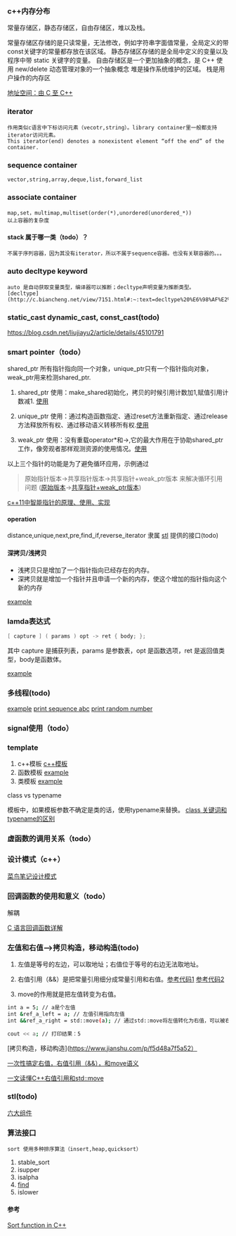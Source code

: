 ### c++内存分布

常量存储区，静态存储区，自由存储区，堆以及栈。

常量存储区存储的是只读常量，无法修改，例如字符串字面值常量，全局定义的带const关键字的常量都存放在该区域。 
静态存储区存储的是全局中定义的变量以及程序中带 static 关键字的变量。
自由存储区是一个更加抽象的概念，是 C++ 使用 new/delete 动态管理对象的一个抽象概念
堆是操作系统维护的区域。
栈是用户操作的内存区


[地址空间：由 C 至 C++](https://supwills.com/post/address-space/)


### iterator
    作用类似c语言中下标访问元素（vecotr,string）。library container里一般都支持iterator访问元素。
    This iterator(end) denotes a nonexistent element “off the end” of the container.

### sequence container
    vector,string,array,deque,list,forward_list

### associate container  
    map,set，multimap,multiset(order(*),unordered(unordered_*))
    以上容器的复杂度

####  stack 属于哪一类（todo）？
    不属于序列容器，因为其没有iterator，所以不属于sequence容器。也没有关联容器的。。。
### auto decltype keyword
    auto 是自动获取变量类型，编译器可以推断；decltype声明变量为推断类型。
    [decltype](http://c.biancheng.net/view/7151.html#:~:text=decltype%20%E6%98%AF%E2%80%9Cdeclare%20type%E2%80%9D%E7%9A%84%E7%BC%A9%E5%86%99%EF%BC%8C%E8%AF%91%E4%B8%BA%E2%80%9C%E5%A3%B0%E6%98%8E%E7%B1%BB%E5%9E%8B%E2%80%9D%E3%80%82.%20%E6%97%A2%E7%84%B6%E5%B7%B2%E7%BB%8F%E6%9C%89%E4%BA%86%20auto%20%E5%85%B3%E9%94%AE%E5%AD%97%EF%BC%8C%E4%B8%BA%E4%BB%80%E4%B9%88%E8%BF%98%E9%9C%80%E8%A6%81%20decltype%20%E5%85%B3%E9%94%AE%E5%AD%97%E5%91%A2%EF%BC%9F.,%28exp%29%20varname%20%3D%20value%3B%20%E5%85%B6%E4%B8%AD%EF%BC%8Cvarname%20%E8%A1%A8%E7%A4%BA%E5%8F%98%E9%87%8F%E5%90%8D%EF%BC%8Cvalue%20%E8%A1%A8%E7%A4%BA%E8%B5%8B%E7%BB%99%E5%8F%98%E9%87%8F%E7%9A%84%E5%80%BC%EF%BC%8Cexp%20%E8%A1%A8%E7%A4%BA%E4%B8%80%E4%B8%AA%E8%A1%A8%E8%BE%BE%E5%BC%8F%E3%80%82)

### static_cast dynamic_cast, const_cast(todo)
https://blog.csdn.net/liujiayu2/article/details/45101791 

### smart pointer（todo）

shared_ptr 所有指针指向同一个对象，unique_ptr只有一个指针指向对象，weak_ptr用来检测shared_ptr.

1. shared_ptr 使用：make_shared初始化，拷贝的时候引用计数加1,赋值引用计数减1. [使用](../c++/shared_ptr_usage.cpp)

2. unique_ptr 使用：通过构造函数指定、通过reset方法重新指定、通过release方法释放所有权、通过移动语义转移所有权.[使用](../c++/unique_ptr_usage.cpp)

3.  weak_ptr 使用：没有重载operator*和->,它的最大作用在于协助shared_ptr工作，像旁观者那样观测资源的使用情况。[使用](../c++/weak_ptr_usage.cpp)

以上三个指针的功能是为了避免循环应用，示例通过
>    原始指针版本->共享指针版本->共享指针+weak_ptr版本  来解决循环引用问题
>   ([原始版本](../c%2B%2B/circular_reference.cpp)->[共享指针+weak_ptr版本](../c%2B%2B/circular_reference_2.cpp))

[c++11中智能指针的原理、使用、实现](https://www.cnblogs.com/wxquare/p/4759020.html)
#### operation
 distance,unique,next,pre,find_if,reverse_iterator 隶属 [stl](https://www.cnblogs.com/blog-yejy/p/9551346.html) 提供的接口(todo)

#### 深拷贝/浅拷贝
* 浅拷贝只是增加了一个指针指向已经存在的内存。
* 深拷贝就是增加一个指针并且申请一个新的内存，使这个增加的指针指向这个新的内存
  
[example](https://blog.csdn.net/wzz953200463/article/details/103587545)

### lamda表达式
```c++
[ capture ] ( params ) opt -> ret { body; };
```
其中 capture 是捕获列表，params 是参数表，opt 是函数选项，ret 是返回值类型，body是函数体。

[example](../c++/lamda.cpp)

### 多线程(todo)

[example](https://blog.csdn.net/weixin_43971373/article/details/119678930)
[print sequence abc](../c++/print_abc_sequence.cpp)
[print random number](../c++/nvidia_programming.cpp)
### signal使用（todo）

### template

1.  c++模板
[c++模板](https://www.runoob.com/cplusplus/cpp-templates.html)
2.  函数模板
[example](http://c.biancheng.net/view/320.html)
3.  类模板
[example](http://c.biancheng.net/view/2317.html)

class vs typename

模板中，如果模板参数不确定是类的话，使用typename来替换。
[class 关键词和 typename的区别](https://liam.page/2018/03/16/keywords-typename-and-class-in-Cxx/)

### 虚函数的调用关系（todo）

### 设计模式（c++）

[菜鸟笔记设计模式](https://www.coonote.com/cpp-design-pattern/cpp-decoration-mode.html)

### 回调函数的使用和意义（todo）

解耦

[C 语言回调函数详解](https://www.runoob.com/w3cnote/c-callback-function.html)


### 左值和右值-->拷贝构造，移动构造(todo)

1. 左值是等号的左边，可以取地址；右值位于等号的右边无法取地址。

2. 右值引用（&&）是把常量引用细分成常量引用和右值。[参考代码1](../c%2B%2B/l_r_value.cpp) [参考代码2](../c%2B%2B/and_function.cpp)

3. move的作用就是把左值转变为右值。

```bash
int a = 5; // a是个左值
int &ref_a_left = a; // 左值引用指向左值
int &&ref_a_right = std::move(a); // 通过std::move将左值转化为右值，可以被右值引用指向
 
cout << a; // 打印结果：5
```

[拷贝构造，移动构造](https://www.jianshu.com/p/f5d48a7f5a52）

[一次性搞定右值，右值引用（&&），和move语义](https://juejin.cn/post/6844903497075294216)

[一文读懂C++右值引用和std::move](https://zhuanlan.zhihu.com/p/335994370)

### stl(todo)

[六大组件](https://blog.csdn.net/jnu_simba/article/details/9410459)

### 算法接口
    sort 使用多种排序算法（insert,heap,quicksort）
1. stable_sort
2. isupper
3. isalpha
4. [find](https://cplusplus.com/reference/algorithm/find/?kw=find)
5. islower

#### 参考

[Sort function in C++](https://www.mygreatlearning.com/blog/sort-function-in-cpp/#sort-algorithm)